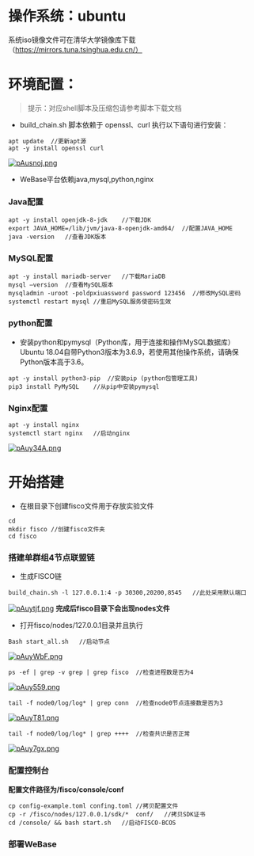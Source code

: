 # 操作系统：ubuntu
系统iso镜像文件可在清华大学镜像库下载（https://mirrors.tuna.tsinghua.edu.cn/）

# 环境配置：
>提示：对应shell脚本及压缩包请参考脚本下载文档
- build_chain.sh 脚本依赖于 openssl、curl
执行以下语句进行安装：
```shell
apt update  //更新apt源
apt -y install openssl curl  
```
[![pAusnoj.png](https://s21.ax1x.com/2024/09/15/pAusnoj.png)](https://imgse.com/i/pAusnoj)

- WeBase平台依赖java,mysql,python,nginx

### Java配置
```shell
apt -y install openjdk-8-jdk    //下载JDK
export JAVA_HOME=/lib/jvm/java-8-openjdk-amd64/  //配置JAVA_HOME
java -version   //查看JDK版本
```

### MySQL配置
```shell
apt -y install mariadb-server   //下载MariaDB
mysql –version  //查看MySQL版本
mysqladmin -uroot -poldpxiuassword password 123456  //修改MySQL密码
systemctl restart mysql //重启MySQL服务使密码生效
```

### python配置
- 安装python和pymysql（Python库，用于连接和操作MySQL数据库）Ubuntu 18.04⾃带Python3版本为3.6.9，若使⽤其他操作系统，请确保Python版本⾼于3.6。
```shell
apt -y install python3-pip  //安装pip (python包管理工具)
pip3 install PyMySQL    //从pip中安装pymysql
```

### Nginx配置
```shell
apt -y install nginx
systemctl start nginx   //启动nginx
```
[![pAuy34A.png](https://s21.ax1x.com/2024/09/15/pAuy34A.png)](https://imgse.com/i/pAuy34A)

# 开始搭建
- 在根目录下创建fisco文件用于存放实验文件
```shell
cd 
mkdir fisco //创建fisco文件夹
cd fisco
```

### 搭建单群组4节点联盟链
- 生成FISCO链
```shell
build_chain.sh -l 127.0.0.1:4 -p 30300,20200,8545	//此处采用默认端口
```
[![pAuytjf.png](https://s21.ax1x.com/2024/09/15/pAuytjf.png)](https://imgse.com/i/pAuytjf)
**完成后fisco目录下会出现nodes文件**

- 打开fisco/nodes/127.0.0.1目录并且执行
```shell
Bash start_all.sh   //启动节点
```
[![pAuyWbF.png](https://s21.ax1x.com/2024/09/15/pAuyWbF.png)](https://imgse.com/i/pAuyWbF)

```shell
ps -ef | grep -v grep | grep fisco  //检查进程数是否为4
```
[![pAuy559.png](https://s21.ax1x.com/2024/09/15/pAuy559.png)](https://imgse.com/i/pAuy559)

```shell
tail -f node0/log/log* | grep conn  //检查node0节点连接数是否为3
```
[![pAuyT81.png](https://s21.ax1x.com/2024/09/15/pAuyT81.png)](https://imgse.com/i/pAuyT81)

```shell
tail -f node0/log/log* | grep ++++  //检查共识是否正常
```
[![pAuy7gx.png](https://s21.ax1x.com/2024/09/15/pAuy7gx.png)](https://imgse.com/i/pAuy7gx)

### 配置控制台
**配置文件路径为/fisco/console/conf**
```shell
cp config-example.toml confing.toml //拷贝配置文件
cp -r /fisco/nodes/127.0.0.1/sdk/*  conf/   //拷贝SDK证书
cd /console/ && bash start.sh   //启动FISCO-BCOS
```

### 部署WeBase